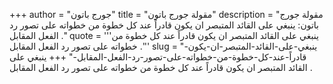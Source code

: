 +++
author = "جورج باتون"
title = "مقولة جورج باتون"
description = "مقولة جورج باتون: ينبغي على القائد المتبصر ان يكون قادراً عند كل خطوة من خطواته على تصور رد الفعل المقابل ."
quote = '''ينبغي على القائد المتبصر ان يكون قادراً عند كل خطوة من خطواته على تصور رد الفعل المقابل .''' 
slug = "ينبغي-على-القائد-المتبصر-ان-يكون-قادراً-عند-كل-خطوة-من-خطواته-على-تصور-رد-الفعل-المقابل-"
+++
ينبغي على القائد المتبصر ان يكون قادراً عند كل خطوة من خطواته على تصور رد الفعل المقابل .
